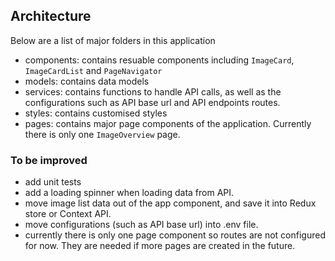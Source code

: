 ## Architecture
Below are a list of major folders in this application
- components: contains resuable components including `ImageCard`, `ImageCardList` and `PageNavigator`
- models: contains data models
- services: contains functions to handle API calls, as well as the configurations such as API base url and API endpoints routes.
- styles: contains customised styles
- pages: contains major page components of the application. Currently there is only one `ImageOverview` page.
### To be improved
- add unit tests
- add a loading spinner when loading data from API.
- move image list data out of the app component, and save it into Redux store or Context API.
- move configurations (such as API base url) into .env file.
- currently there is only one page component so routes are not configured for now. They are needed if more pages are created in the future.
